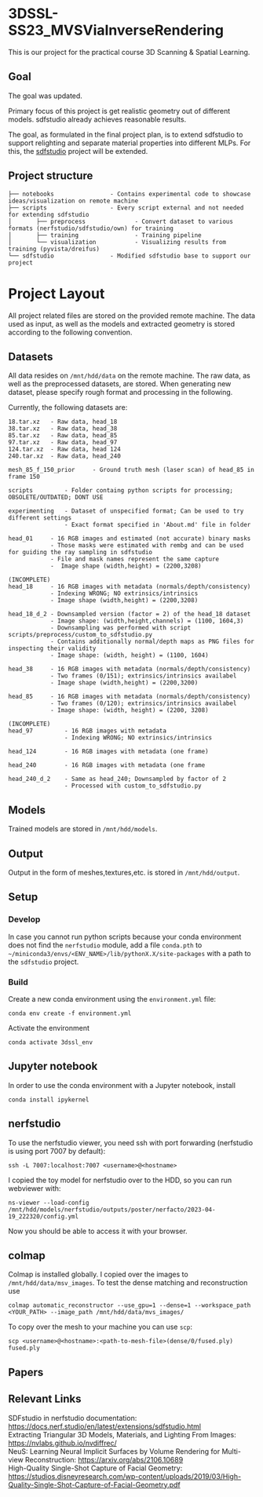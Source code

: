 # 3DSSL-SS23_MVSViaInverseRendering

This is our project for the practical course 3D Scanning & Spatial Learning.

## Goal

The goal was updated.

Primary focus of this project is get realistic geometry out of different models. sdfstudio already achieves reasonable
results.

The goal, as formulated in the final project plan, is to extend sdfstudio to support relighting and separate
material properties into different MLPs. For this, the [sdfstudio](https://github.com/autonomousvision/sdfstudio) project
will be extended.

## Project structure

```
├── notebooks                - Contains experimental code to showcase ideas/visualization on remote machine
├── scripts                  - Every script external and not needed for extending sdfstudio
│       ├── preprocess              - Convert dataset to various formats (nerfstudio/sdfstudio/own) for training
│       ├── training                - Training pipeline
│       └── visualization           - Visualizing results from training (pyvista/dreifus)
└── sdfstudio                - Modified sdfstudio base to support our project
```

# Project Layout

All project related files are stored on the provided remote machine. The data used as input, as well as the models
and extracted geometry is stored according to the following convention.

## Datasets

All data resides on `/mnt/hdd/data` on the remote machine. The raw data, as well as the preprocessed datasets, are stored.
When generating new dataset, please specify rough format and processing in the following.


Currently, the following datasets are:
```
18.tar.xz   - Raw data, head_18
38.tar.xz   - Raw data, head_38
85.tar.xz   - Raw data, head_85
97.tar.xz   - Raw data, head_97
124.tar.xz  - Raw data, head 124
240.tar.xz  - Raw data, head_240

mesh_85_f_150_prior     - Ground truth mesh (laser scan) of head_85 in frame 150

scripts         - Folder containg python scripts for processing; OBSOLETE/OUTDATED; DONT USE

experimenting   - Dataset of unspecified format; Can be used to try different settings
                - Exact format specified in 'About.md' file in folder

head_01     - 16 RGB images and estimated (not accurate) binary masks
            - Those masks were estimated with rembg and can be used for guiding the ray sampling in sdfstudio
            - File and mask names represent the same capture
            -  Image shape (width,height) = (2200,3208)
            
(INCOMPLETE)
head_18     - 16 RGB images with metadata (normals/depth/consistency)
            - Indexing WRONG; NO extrinsics/intrinsics
            - Image shape (width,height) = (2200,3208)
            
head_18_d_2 - Downsampled version (factor = 2) of the head_18 dataset
            - Image shape: (width,height,channels) = (1100, 1604,3)
            - Downsampling was performed with script scripts/preprocess/custom_to_sdfstudio.py
            - Contains additionally normal/depth maps as PNG files for inspecting their validity
            - Image shape: (width, height) = (1100, 1604)
            
head_38     - 16 RGB images with metadata (normals/depth/consistency)
            - Two frames (0/151); extrinsics/intrinsics availabel
            - Image shape (width,height) = (2200,3200)
        
head_85     - 16 RGB images with metadata (normals/depth/consistency)
            - Two frames (0/120); extrinsics/intrinsics availabel
            - Image shape: (width, height) = (2200, 3208)
            
(INCOMPLETE)
head_97         - 16 RGB images with metadata
                - Indexing WRONG; NO extrinsics/intrinsics
            
head_124        - 16 RGB images with metadata (one frame)

head_240        - 16 RGB images with metadata (one frame

head_240_d_2    - Same as head_240; Downsampled by factor of 2
                - Processed with custom_to_sdfstudio.py
```

## Models
Trained models are stored in `/mnt/hdd/models`.

## Output
Output in the form of meshes,textures,etc. is stored in `/mnt/hdd/output`.


## Setup
### Develop
In case you cannot run python scripts because your conda environment does not find the `nerfstudio` module, add a file
`conda.pth` to `~/miniconda3/envs/<ENV_NAME>/lib/pythonX.X/site-packages` with a path to the `sdfstudio` project.

### Build
Create a new conda environment using the `environment.yml` file:

```
conda env create -f environment.yml
```

Activate the environment

```
conda activate 3dssl_env
```

## Jupyter notebook

In order to use the conda environment with a Jupyter notebook, install 

```
conda install ipykernel
```

## nerfstudio

To use the nerfstudio viewer, you need ssh with port forwarding (nerfstudio is using port 7007 by default):

```
ssh -L 7007:localhost:7007 <username>@<hostname>
```

I copied the toy model for nerfstudio over to the HDD, so you can run webviewer with:

```
ns-viewer --load-config /mnt/hdd/models/nerfstudio/outputs/poster/nerfacto/2023-04-19_222320/config.yml
```

Now you should be able to access it with your browser.


## colmap

Colmap is installed globally. I copied over the images to `/mnt/hdd/data/msv_images`. To test the dense matching and reconstruction use

```
colmap automatic_reconstructor --use_gpu=1 --dense=1 --workspace_path <YOUR_PATH> --image_path /mnt/hdd/data/mvs_images/
```

To copy over the mesh to your machine you can use `scp`:

```
scp <username>@<hostname>:<path-to-mesh-file>(dense/0/fused.ply) fused.ply
```

## Papers

## Relevant Links

SDFstudio in nerfstudio documentation: https://docs.nerf.studio/en/latest/extensions/sdfstudio.html <br />
Extracting Triangular 3D Models, Materials, and Lighting From Images: https://nvlabs.github.io/nvdiffrec/ <br />
NeuS: Learning Neural Implicit Surfaces by Volume Rendering for Multi-view Reconstruction: https://arxiv.org/abs/2106.10689 <br />
High-Quality Single-Shot Capture of Facial Geometry: https://studios.disneyresearch.com/wp-content/uploads/2019/03/High-Quality-Single-Shot-Capture-of-Facial-Geometry.pdf